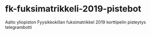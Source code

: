 # fk-fuksimatrikkeli-2019-pistebot
Aalto yliopiston Fyysikkokillan fuksimatrikkel 2019 korttipelin pisteytys telegrambotti
